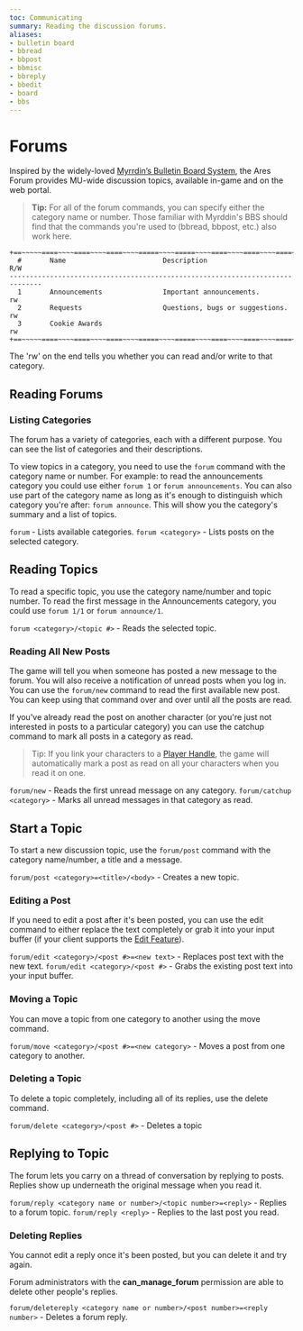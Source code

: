 ```yaml
---
toc: Communicating
summary: Reading the discussion forums.
aliases:
- bulletin board
- bbread
- bbpost
- bbmisc
- bbreply
- bbedit
- board
- bbs
---
```

# Forums

Inspired by the widely-loved [Myrrdin’s Bulletin Board System](http://www.firstmagic.com/~merlin/mushcode/mc.bb.html), the Ares Forum provides MU-wide discussion topics, available in-game and on the web portal.

> **Tip:** For all of the forum commands, you can specify either the category name or number.  Those familiar with Myrddin's BBS should find that the commands you're used to (bbread, bbpost, etc.) also work here.

    +==~~~~~====~~~~====~~~~====~~~~=====~~~~=====~~~~====~~~~====~~~~====~~~~~==+
      #       Name                        Description                         R/W
    ------------------------------------------------------------------------------
      1       Announcements               Important announcements.            rw   
      2       Requests                    Questions, bugs or suggestions.     rw   
      3       Cookie Awards                                                   rw   
    +==~~~~~====~~~~====~~~~====~~~~=====~~~~=====~~~~====~~~~====~~~~====~~~~~==+

The 'rw' on the end tells you whether you can read and/or write to that category.

## Reading Forums

### Listing Categories

The forum has a variety of categories, each with a different purpose.  You can see the list of categories and their descriptions.

To view topics in a category, you need to use the `forum` command with the category name or number.  For example: to read the announcements category you could use either `forum 1` or `forum announcements`.  You can also use part of the category name as long as it's enough to distinguish which category you're after:  `forum announce`.  This will show you the category's summary and a list of topics.

`forum` - Lists available categories.
`forum <category>` - Lists posts on the selected category.

## Reading Topics

To read a specific topic, you use the category name/number and topic number.  To read the first message in the Announcements category, you could use `forum 1/1` or `forum announce/1`.

`forum <category>/<topic #>` - Reads the selected topic.

### Reading All New Posts

The game will tell you when someone has posted a new message to the forum.  You will also receive a notification of unread posts when you log in.  You can use the `forum/new` command to read the first available new post.  You can keep using that command over and over until all the posts are read.

If you've already read the post on another character (or you're just not interested in posts to a particular category) you can use the catchup command to mark all posts in a category as read.

> Tip:  If you link your characters to a [Player Handle](/help/handles), the game will automatically mark a post as read on all your characters when you read it on one.

`forum/new` - Reads the first unread message on any category.
`forum/catchup <category>` - Marks all unread messages in that category as read.

## Start a Topic

To start a new discussion topic, use the `forum/post` command with the category name/number, a title and a message.

`forum/post <category>=<title>/<body>` - Creates a new topic.

### Editing a Post

If you need to edit a post after it's been posted, you can use the edit command to either replace the text completely or grab it into your input buffer (if your client supports the [Edit Feature](/help/edit)).

`forum/edit <category>/<post #>=<new text>` - Replaces post text with the new text.
`forum/edit <category>/<post #>` - Grabs the existing post text into your input buffer.

### Moving a Topic

You can move a topic from one category to another using the move command.

`forum/move <category>/<post #>=<new category>` - Moves a post from one category to another.

### Deleting a Topic

To delete a topic completely, including all of its replies, use the delete command.

`forum/delete <category>/<post #>` - Deletes a topic

## Replying to Topic

The forum lets you carry on a thread of conversation by replying to posts.  Replies show up underneath the original message when you read it.

`forum/reply <category name or number>/<topic number>=<reply>` - Replies to a forum topic.
`forum/reply <reply>` - Replies to the last post you read.

### Deleting Replies

You cannot edit a reply once it's been posted, but you can delete it and try again.

Forum administrators with the **can\_manage\_forum** permission are able to delete other people's replies.

`forum/deletereply <category name or number>/<post number>=<reply number>` - Deletes a forum reply.